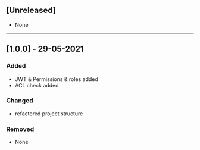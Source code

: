 ## [Unreleased]
- None

***
## [1.0.0] - 29-05-2021
### Added
- JWT & Permissions & roles added
- ACL check added

### Changed
- refactored project structure

### Removed
- None